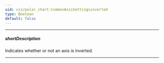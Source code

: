 ```yaml
---
uid: viz/polar_chart:CommonAxisSettingsinverted
type: Boolean
default: false
---
```

---
##### shortDescription
Indicates whether or not an axis is inverted.

---
